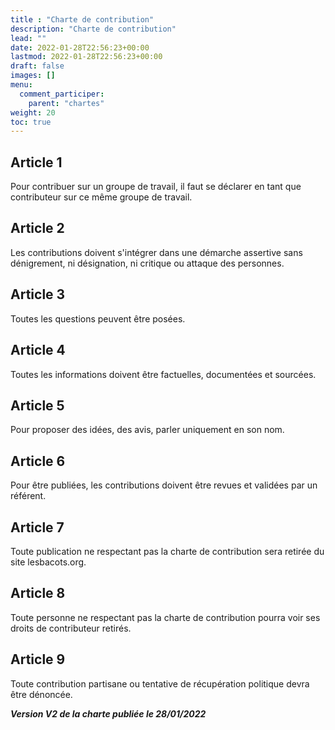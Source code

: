 ```yaml
---
title : "Charte de contribution"
description: "Charte de contribution"
lead: ""
date: 2022-01-28T22:56:23+00:00
lastmod: 2022-01-28T22:56:23+00:00
draft: false
images: []
menu:
  comment_participer:
    parent: "chartes"
weight: 20
toc: true
---
```


## Article 1

Pour contribuer sur un groupe de travail, il faut se déclarer en tant que contributeur sur ce même groupe de travail.

## Article 2

Les contributions doivent s'intégrer dans une démarche assertive sans dénigrement, ni désignation, ni critique ou attaque des personnes.

## Article 3

Toutes les questions peuvent être posées.

## Article 4

Toutes les informations doivent être factuelles, documentées et sourcées.

## Article 5

Pour proposer des idées, des avis, parler uniquement en son nom.

## Article 6

Pour être publiées, les contributions doivent être revues et validées par un référent.

## Article 7

Toute publication ne respectant pas la charte de contribution sera retirée du site lesbacots.org.

## Article 8

Toute personne ne respectant pas la charte de contribution pourra voir ses droits de contributeur retirés.

## Article 9

Toute contribution partisane ou tentative de récupération politique devra être dénoncée.

***Version V2 de la charte publiée le 28/01/2022***
